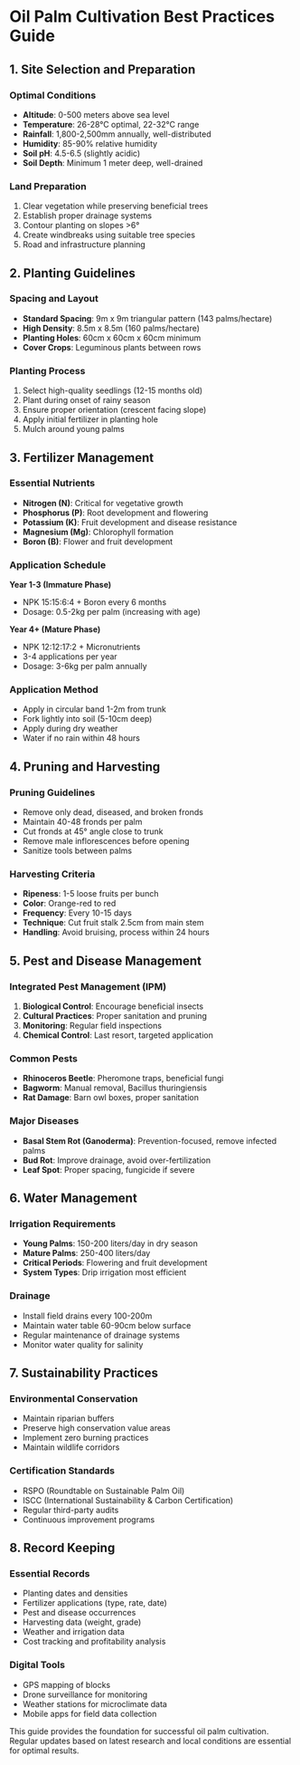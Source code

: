 # Oil Palm Cultivation Best Practices Guide

## 1. Site Selection and Preparation

### Optimal Conditions
- **Altitude**: 0-500 meters above sea level
- **Temperature**: 26-28°C optimal, 22-32°C range
- **Rainfall**: 1,800-2,500mm annually, well-distributed
- **Humidity**: 85-90% relative humidity
- **Soil pH**: 4.5-6.5 (slightly acidic)
- **Soil Depth**: Minimum 1 meter deep, well-drained

### Land Preparation
1. Clear vegetation while preserving beneficial trees
2. Establish proper drainage systems
3. Contour planting on slopes >6°
4. Create windbreaks using suitable tree species
5. Road and infrastructure planning

## 2. Planting Guidelines

### Spacing and Layout
- **Standard Spacing**: 9m x 9m triangular pattern (143 palms/hectare)
- **High Density**: 8.5m x 8.5m (160 palms/hectare)
- **Planting Holes**: 60cm x 60cm x 60cm minimum
- **Cover Crops**: Leguminous plants between rows

### Planting Process
1. Select high-quality seedlings (12-15 months old)
2. Plant during onset of rainy season
3. Ensure proper orientation (crescent facing slope)
4. Apply initial fertilizer in planting hole
5. Mulch around young palms

## 3. Fertilizer Management

### Essential Nutrients
- **Nitrogen (N)**: Critical for vegetative growth
- **Phosphorus (P)**: Root development and flowering
- **Potassium (K)**: Fruit development and disease resistance
- **Magnesium (Mg)**: Chlorophyll formation
- **Boron (B)**: Flower and fruit development

### Application Schedule
**Year 1-3 (Immature Phase)**
- NPK 15:15:6:4 + Boron every 6 months
- Dosage: 0.5-2kg per palm (increasing with age)

**Year 4+ (Mature Phase)**
- NPK 12:12:17:2 + Micronutrients
- 3-4 applications per year
- Dosage: 3-6kg per palm annually

### Application Method
- Apply in circular band 1-2m from trunk
- Fork lightly into soil (5-10cm deep)
- Apply during dry weather
- Water if no rain within 48 hours

## 4. Pruning and Harvesting

### Pruning Guidelines
- Remove only dead, diseased, and broken fronds
- Maintain 40-48 fronds per palm
- Cut fronds at 45° angle close to trunk
- Remove male inflorescences before opening
- Sanitize tools between palms

### Harvesting Criteria
- **Ripeness**: 1-5 loose fruits per bunch
- **Color**: Orange-red to red
- **Frequency**: Every 10-15 days
- **Technique**: Cut fruit stalk 2.5cm from main stem
- **Handling**: Avoid bruising, process within 24 hours

## 5. Pest and Disease Management

### Integrated Pest Management (IPM)
1. **Biological Control**: Encourage beneficial insects
2. **Cultural Practices**: Proper sanitation and pruning
3. **Monitoring**: Regular field inspections
4. **Chemical Control**: Last resort, targeted application

### Common Pests
- **Rhinoceros Beetle**: Pheromone traps, beneficial fungi
- **Bagworm**: Manual removal, Bacillus thuringiensis
- **Rat Damage**: Barn owl boxes, proper sanitation

### Major Diseases
- **Basal Stem Rot (Ganoderma)**: Prevention-focused, remove infected palms
- **Bud Rot**: Improve drainage, avoid over-fertilization
- **Leaf Spot**: Proper spacing, fungicide if severe

## 6. Water Management

### Irrigation Requirements
- **Young Palms**: 150-200 liters/day in dry season
- **Mature Palms**: 250-400 liters/day
- **Critical Periods**: Flowering and fruit development
- **System Types**: Drip irrigation most efficient

### Drainage
- Install field drains every 100-200m
- Maintain water table 60-90cm below surface
- Regular maintenance of drainage systems
- Monitor water quality for salinity

## 7. Sustainability Practices

### Environmental Conservation
- Maintain riparian buffers
- Preserve high conservation value areas
- Implement zero burning practices
- Maintain wildlife corridors

### Certification Standards
- RSPO (Roundtable on Sustainable Palm Oil)
- ISCC (International Sustainability & Carbon Certification)
- Regular third-party audits
- Continuous improvement programs

## 8. Record Keeping

### Essential Records
- Planting dates and densities
- Fertilizer applications (type, rate, date)
- Pest and disease occurrences
- Harvesting data (weight, grade)
- Weather and irrigation data
- Cost tracking and profitability analysis

### Digital Tools
- GPS mapping of blocks
- Drone surveillance for monitoring
- Weather stations for microclimate data
- Mobile apps for field data collection

This guide provides the foundation for successful oil palm cultivation. Regular updates based on latest research and local conditions are essential for optimal results.
